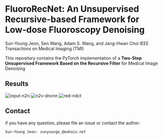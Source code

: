 

# FluoroRecNet: An Unsupervised Recursive-based Framework for Low-dose Fluoroscopy Denoising
Sun-Young Jeon, Sen Wang, Adam S. Wang, and Jang-Hwan Choi
IEEE Transactions on Medical Imaging (TMI)

This repository contains the PyTorch implementation of a **Two-Step Unsupervised Framework Based on the Recursive Filter** for Medical Image Denoising

## Results
![input-n2n](https://github.com/sunyoungIT/FluoroRecNet/assets/51948046/ca8b080b-101f-41c4-b719-4ce25e6fceb6)
![n2v-dncnn](https://github.com/sunyoungIT/FluoroRecNet/assets/51948046/12bbd7e8-409d-4a72-b769-0d7b2b13a03e)
![red-ndct](https://github.com/sunyoungIT/FluoroRecNet/assets/51948046/957ada8b-cd00-4ee7-86eb-234e8b30ee02)

## Contact
if you have any question, please file an issue or contact the author:
```
Sun-Young Jeon: sunyounge_@ewhain.net
```
